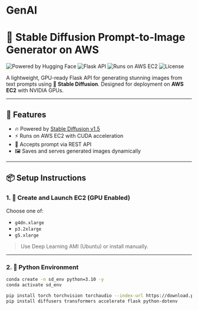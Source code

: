 # GenAI

# 🎨 Stable Diffusion Prompt-to-Image Generator on AWS

![Powered by Hugging Face](https://img.shields.io/badge/HuggingFace-Diffusers-yellow)
![Flask API](https://img.shields.io/badge/Backend-Flask-blue)
![Runs on AWS EC2](https://img.shields.io/badge/Cloud-AWS-green)
![License](https://img.shields.io/badge/License-MIT-lightgrey)

A lightweight, GPU-ready Flask API for generating stunning images from text prompts using 🤗 **Stable Diffusion**. Designed for deployment on **AWS EC2** with NVIDIA GPUs.

---

## 🚀 Features

- 🔥 Powered by [Stable Diffusion v1.5](https://huggingface.co/runwayml/stable-diffusion-v1-5)
- ⚡ Runs on AWS EC2 with CUDA acceleration
- 🎯 Accepts prompt via REST API
- 🖼️ Saves and serves generated images dynamically

---

## 📦 Setup Instructions

### 1. 🔧 Create and Launch EC2 (GPU Enabled)
Choose one of:
- `g4dn.xlarge`
- `p3.2xlarge`
- `g5.xlarge`

> Use Deep Learning AMI (Ubuntu) or install manually.

---

### 2. 🐍 Python Environment

```bash
conda create -n sd_env python=3.10 -y
conda activate sd_env

pip install torch torchvision torchaudio --index-url https://download.pytorch.org/whl/cu118
pip install diffusers transformers accelerate flask python-dotenv
